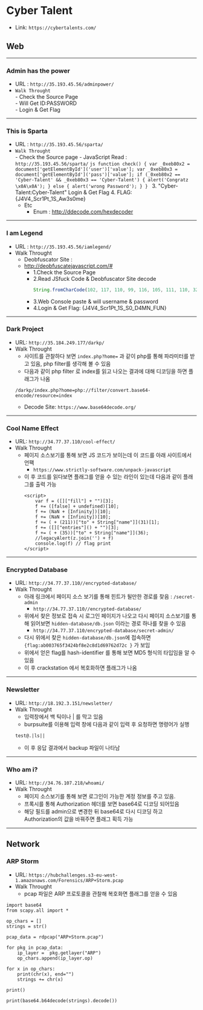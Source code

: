 # Cyber Talent
- Link: `https://cybertalents.com/`
   
## Web

---
### Admin has the power
- URL : `http://35.193.45.56/adminpower/`
- `Walk Throught`  
      - Check the Source Page  
      - Will Get ID:PASSWORD    
   	  - Login & Get Flag    
  
---

### This is Sparta 
- URL : `http://35.193.45.56/sparta/`
- `Walk Throught`  
	  - Check the Source page
	  - JavaScript Read : `http://35.193.45.56/sparta/`
	  ```js
	  function check() {
	    var _0xeb80x2 = document['getElementById']('user')['value'];
	    var _0xeb80x3 = document['getElementById']('pass')['value'];
	    if (_0xeb80x2 == 'Cyber-Talent' && _0xeb80x3 == 'Cyber-Talent') {
	        alert('Congratz \x0A\x0A');
	    } else {
	        alert('wrong Password');
	    }
	  }
	  ```
	  3. "Cyber-Talent:Cyber-Talent" Login & Get Flag
	  4. FLAG:{J4V4_Scr1Pt_1S_Aw3s0me}
	- Etc
	  - Enum : http://ddecode.com/hexdecoder
---

### I am Legend
- URL : `http://35.193.45.56/iamlegend/`
- Walk Throught
  - Deobfuscator Site : 
  - http://deobfuscatejavascript.com/#
    - 1.Check the Source Page
    - 2.Read JSfuck Code & Deobfuscator Site decode
      ```js
      String.fromCharCode(102, 117, 110, 99, 116, 105, 111, 110, 32, 99, 104, 101, 99, 107, 40, 41, 123, 10, 10, 118, 97, 114, 32, 117, 115, 101, 114, 32, 61, 32, 100, 111, 99, 117, 109, 101, 110, 116, 91, 34, 103, 101, 116, 69, 108, 101, 109, 101, 110, 116, 66, 121, 73, 100, 34, 93, 40, 34, 117, 115, 101, 114, 34, 41, 91, 34, 118, 97, 108, 117, 101, 34, 93, 59, 10, 118, 97, 114, 32, 112, 97, 115, 115, 32, 61, 32, 100, 111, 99, 117, 109, 101, 110, 116, 91, 34, 103, 101, 116, 69, 108, 101, 109, 101, 110, 116, 66, 121, 73, 100, 34, 93, 40, 34, 112, 97, 115, 115, 34, 41, 91, 34, 118, 97, 108, 117, 101, 34, 93, 59, 10, 10, 105, 102, 40, 117, 115, 101, 114, 61, 61, 34, 67, 121, 98, 101, 114, 34, 32, 38, 38, 32, 112, 97, 115, 115, 61, 61, 32, 34, 84, 97, 108, 101, 110, 116, 34, 41, 123, 97, 108, 101, 114, 116, 40, 34, 32, 32, 32, 32, 32, 32, 32, 32, 32, 32, 32, 32, 32, 32, 32, 32, 32, 32, 32, 32, 32, 32, 67, 111, 110, 103, 114, 97, 116, 122, 32, 92, 110, 32, 70, 108, 97, 103, 58, 32, 123, 74, 52, 86, 52, 95, 83, 99, 114, 49, 80, 116, 95, 49, 83, 95, 83, 48, 95, 68, 52, 77, 78, 95, 70, 85, 78, 125, 34, 41, 59, 125, 32, 10, 101, 108, 115, 101, 32, 123, 97, 108, 101, 114, 116, 40, 34, 119, 114, 111, 110, 103, 32, 80, 97, 115, 115, 119, 111, 114, 100, 34, 41, 59, 125, 10, 10, 125)
      ```
    - 3.Web Console paste & will username & password
    - 4.Login & Get Flag: {J4V4_Scr1Pt_1S_S0_D4MN_FUN}
---

### Dark Project

- URL: `http://35.184.249.177/darkp/`
- Walk Throught
	- 사이트를 관찰하다 보면 `index.php?home=` 과 같이 php를 통해 파라미터를 받고 있음, php filter를 생각해 볼 수 있음
	- 다음과 같이 php filter 로 index를 읽고 나오는 결과에 대해 디코딩을 하면 플래그가 나옴
	```
	/darkp/index.php?home=php://filter/convert.base64-encode/resource=index
	```
	- Decode Site: `https://www.base64decode.org/`

---

### Cool Name Effect

- URL: `http://34.77.37.110/cool-effect/`
- Walk Throught
	- 페이지 소스보기를 통해 보면  JS 코드가 보이는데 이 코드를 아래 사이트에서 언팩
		- `https://www.strictly-software.com/unpack-javascript`
    - 이 후 코드를 읽다보면 플래그를 얻을 수 있는 라인이 있는데 다음과 같이 플래그를 출력 가능 
	    ```
	    <script>
			var f = ([]["fill"] + "")[3];
			f += ([false] + undefined)[10];
			f += (NaN + [Infinity])[10];
			f += (NaN + [Infinity])[10];
			f += ( + (211))["to" + String["name"]](31)[1];
			f += ([]["entries"]() + "")[3];
			f += ( + (35))["to" + String["name"]](36);
			//legacyAlert(z.join('') + f)
			console.log(f) // flag print
		</script>
	    ```

---

### Encrypted Database

- URL: `http://34.77.37.110//encrypted-database/`
- Walk Throught
	- 아래 링크에서 페이지 소스 보기를 통해 힌트가 될만한 경로를 찾음 : `/secret-admin`
		- `http://34.77.37.110//encrypted-database/`
	- 위에서 찾은 정보로 접속 시 로그인 페이지가 나오고 다시 페이지 소스보기를 통해 읽어보면 `hidden-database/db.json` 이라는 경로 하나를 찾을 수 있음
		- `http://34.77.37.110/encrypted-database/secret-admin/`
	- 다시 위에서 찾은 `hidden-database/db.json`에 접속하면 `{flag:ab003765f3424bf8e2c8d1d69762d72c }` 가 보임
	- 위에서 얻은 flag를 hash-identifier 를 통해 보면 MD5 형식의 타입임을 알 수 있음
	- 이 후 crackstation 에서 복호화하면 플래그가 나옴

---
### Newsletter

- URL: `http://18.192.3.151/newsletter/`
- Walk Throught
	- 입력창에서 백 틱이나 | 를 막고 있음
	- burpsuite를 이용해 입력 창에 다음과 같이 입력 후 요청하면 명령어가 실행
	```
	test@.|ls||
	```
	- 이 후 응답 결과에서 backup 파일이 나타남
---

### Who am i?
- URL: `http://34.76.107.218/whoami/`
- Walk Throught
	- 페이지 소스보기를 통해 보면 로그인이 가능한 계정 정보를 주고 있음.
	- 프록시를 통해 Authorization 헤더를 보면 base64로 디코딩 되어있음
	- 해당 필드를 admin으로 변경한 뒤 base64로 다시 디코딩 하고 Authorization의 값을 바꿔주면 플래그 획득 가능 

---

## Network

### ARP Storm

- URL: `https://hubchallenges.s3-eu-west-1.amazonaws.com/Forensics/ARP+Storm.pcap`
- Walk Throught
	- pcap 파일은 ARP 프로토콜을 관찰해 복호화면 플래그를 얻을 수 있음
```
import base64
from scapy.all import *

op_chars = []
strings = str()

pcap_data = rdpcap("ARP+Storm.pcap")

for pkg in pcap_data:
	ip_layer =  pkg.getlayer("ARP")
	op_chars.append(ip_layer.op)

for x in op_chars:
	print(chr(x), end="")
	strings += chr(x)

print()

print(base64.b64decode(strings).decode())
```